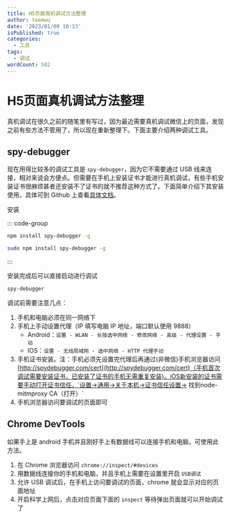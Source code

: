 ```yaml
---
title: H5页面真机调试方法整理
author: teemwu
date: '2023/01/09 10:13'
isPublished: true
categories:
  - 工具
tags:
  - 调试
wordCount: 582
---
```


# H5页面真机调试方法整理

真机调试在很久之前的随笔里有写过，因为最近需要真机调试微信上的页面，发现之前有些方法不管用了，所以现在重新整理下。下面主要介绍两种调试工具。

## spy-debugger

现在用得比较多的调试工具是 `spy-debugger`，因为它不需要通过 USB 线来连接，相对来说会方便点。但需要在手机上安装证书才能进行真机调试，有些手机安装证书很麻烦甚者还安装不了证书的就不推荐这种方式了。下面简单介绍下其安装使用，具体可到 Github 上查看[具体文档](https://github.com/wuchangming/spy-debugger#readme)。

安装

::: code-group

```bash [Windows]
npm install spy-debugger -g
```

``` bash [MacOS]
sudo npm install spy-debugger -g
```

:::

安装完成后可以直接启动进行调试

```bash
spy-debugger
```

调试前需要注意几点：
1. 手机和电脑必须在同一网络下
2. 手机上手动设置代理（IP 填写电脑 IP 地址，端口默认使用 9888）
   - Android：`设置 - WLAN - 长按选中网络 - 修改网络 - 高级 - 代理设置 - 手动`
   - IOS：`设置 - 无线局域网 - 选中网络 - HTTP 代理手动`
3. 手机证书安装。注：手机必须先设置完代理后再通过(非微信)手机浏览器访问 [http://spydebugger.com/cert](http://spydebugger.com/cert)（手机首次调试需要安装证书，已安装了证书的手机无需重复安装)。iOS新安装的证书需要手动打开证书信任，`设置->通用->关于本机->证书信任设置-> 找到node-mitmproxy CA（打开）`
4. 手机浏览器访问要调试的页面即可

## Chrome DevTools

如果手上是 android 手机并且刚好手上有数据线可以连接手机和电脑，可使用此方法。

1. 在 Chrome 浏览器访问 `chrome://inspect/#devices`
2. 用数据线连接你的手机和电脑，并且手机上需要在设置里开启 `USB调试`
3. 允许 USB 调试后，在手机上访问要调试的页面，chrome 就会显示对应的页面地址
4. 开启科学上网后，点击对应页面下面的 `inspect` 等待弹出页面就可以开始调试了
